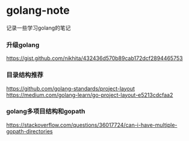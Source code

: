 # golang-note
记录一些学习golang的笔记

### 升级golang
https://gist.github.com/nikhita/432436d570b89cab172dcf2894465753

### 目录结构推荐
https://github.com/golang-standards/project-layout<br>
https://medium.com/golang-learn/go-project-layout-e5213cdcfaa2

### golang多项目结构和gopath
https://stackoverflow.com/questions/36017724/can-i-have-multiple-gopath-directories
